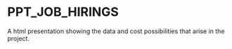 # PPT_JOB_HIRINGS
A html presentation showing the data and cost possibilities that arise in the project.
